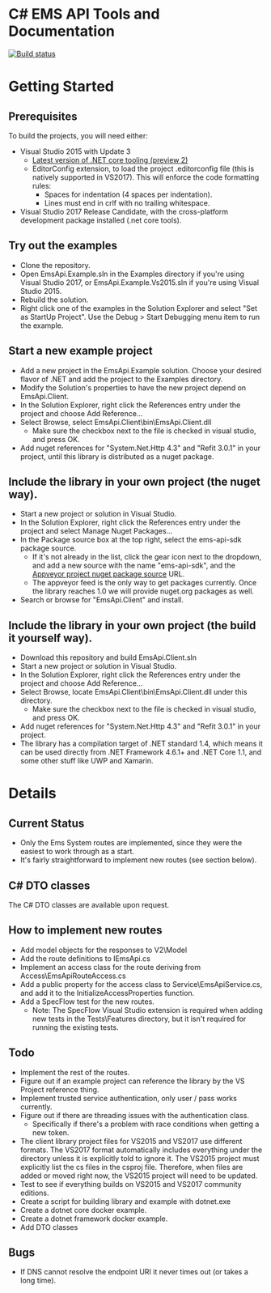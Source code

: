 # C\# EMS API Tools and Documentation

[![Build status](https://ci.appveyor.com/api/projects/status/h45t0p9hd6cutcyw?svg=true)](https://ci.appveyor.com/project/GEAviationFlightAnalytics/ems-api-sdk)

# Getting Started

## Prerequisites
To build the projects, you will need either:
* Visual Studio 2015 with Update 3
	* [Latest version of .NET core tooling (preview 2)](https://marketplace.visualstudio.com/items?itemName=JacquesEloff.MicrosoftASPNETandWebTools-9689)
	* EditorConfig extension, to load the project .editorconfig file (this is natively supported in VS2017). This will enforce the code formatting rules:
		* Spaces for indentation (4 spaces per indentation).
		* Lines must end in crlf with no trailing whitespace.
* Visual Studio 2017 Release Candidate, with the cross-platform development package installed (.net core tools).

## Try out the examples
* Clone the repository.
* Open EmsApi.Example.sln in the Examples directory if you're using Visual Studio 2017, or EmsApi.Example.Vs2015.sln if you're using Visual Studio 2015.
* Rebuild the solution.
* Right click one of the examples in the Solution Explorer and select "Set as StartUp Project". Use the Debug > Start Debugging menu item to run the example.

## Start a new example project
* Add a new project in the EmsApi.Example solution. Choose your desired flavor of .NET and add the project to the Examples directory.
* Modify the Solution's properties to have the new project depend on EmsApi.Client.
* In the Solution Explorer, right click the References entry under the project and choose Add Reference...
* Select Browse, select EmsApi.Client\bin\EmsApi.Client.dll
	* Make sure the checkbox next to the file is checked in visual studio, and press OK.
* Add nuget references for "System.Net.Http 4.3" and "Refit 3.0.1" in your project, until this library is distributed as a nuget package.

## Include the library in your own project (the nuget way).
* Start a new project or solution in Visual Studio.
* In the Solution Explorer, right click the References entry under the project and select Manage Nuget Packages...
* In the Package source box at the top right, select the ems-api-sdk package source.
	* If it's not already in the list, click the gear icon next to the dropdown, and add a new source with the name "ems-api-sdk", and the [Appveyor project nuget package source](https://ci.appveyor.com/nuget/ems-api-sdk) URL.
	* The appveyor feed is the only way to get packages currently. Once the library reaches 1.0 we will provide nuget.org packages as well.
* Search or browse for "EmsApi.Client" and install.

## Include the library in your own project (the build it yourself way).
* Download this repository and build EmsApi.Client.sln
* Start a new project or solution in Visual Studio.
* In the Solution Explorer, right click the References entry under the project and choose Add Reference...
* Select Browse, locate EmsApi.Client\bin\EmsApi.Client.dll under this directory.
	* Make sure the checkbox next to the file is checked in visual studio, and press OK.
* Add nuget references for "System.Net.Http 4.3" and "Refit 3.0.1" in your project.
* The library has a compilation target of .NET standard 1.4, which means it can be used directly from .NET Framework 4.6.1+ and .NET Core 1.1, and some other stuff like UWP and Xamarin.

# Details

## Current Status
* Only the Ems System routes are implemented, since they were the easiest to work through as a start. 
* It's fairly straightforward to implement new routes (see section below).

## C\# DTO classes
The C\# DTO classes are available upon request.		

## How to implement new routes
* Add model objects for the responses to V2\Model
* Add the route definitions to IEmsApi.cs
* Implement an access class for the route deriving from Access\EmsApiRouteAccess.cs
* Add a public property for the access class to Service\EmsApiService.cs, and add it to the InitializeAccessProperties function.
* Add a SpecFlow test for the new routes.
	* Note: The SpecFlow Visual Studio extension is required when adding new tests in the Tests\Features directory, but it isn't required for running the existing tests.

## Todo
* Implement the rest of the routes.
* Figure out if an example project can reference the library by the VS Project reference thing.
* Implement trusted service authentication, only user / pass works currently.
* Figure out if there are threading issues with the authentication class.
    * Specifically if there's a problem with race conditions when getting a new token.
* The client library project files for VS2015 and VS2017 use different formats. The VS2017 format automatically includes everything under the directory unless it is explicitly told to ignore it. The VS2015 project must explicitly list the cs files in the csproj file. Therefore, when files are added or moved right now, the VS2015 project will need to be updated.
* Test to see if everything builds on VS2015 and VS2017 community editions.
* Create a script for building library and example with dotnet.exe
* Create a dotnet core docker example.
* Create a dotnet framework docker example.
* Add DTO classes

## Bugs
* If DNS cannot resolve the endpoint URI it never times out (or takes a long time).